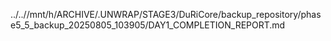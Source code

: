 ../..//mnt/h/ARCHIVE/.UNWRAP/STAGE3/DuRiCore/backup_repository/phase5_5_backup_20250805_103905/DAY1_COMPLETION_REPORT.md